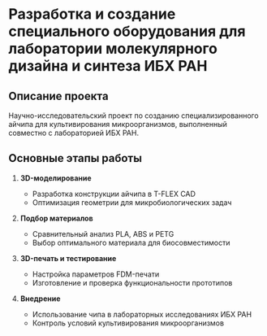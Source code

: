 # Разработка и создание специального оборудования для лаборатории молекулярного дизайна и синтеза ИБХ РАН

## Описание проекта
Научно-исследовательский проект по созданию специализированного айчипа для культивирования микроорганизмов, выполненный совместно с лабораторией ИБХ РАН.

## Основные этапы работы
1. **3D-моделирование**
   - Разработка конструкции айчипа в T-FLEX CAD
   - Оптимизация геометрии для микробиологических задач

2. **Подбор материалов**
   - Сравнительный анализ PLA, ABS и PETG
   - Выбор оптимального материала для биосовместимости

3. **3D-печать и тестирование**
   - Настройка параметров FDM-печати
   - Изготовление и проверка функциональности прототипов

4. **Внедрение**
   - Использование чипа в лабораторных исследованиях ИБХ РАН
   - Контроль условий культивирования микроорганизмов
